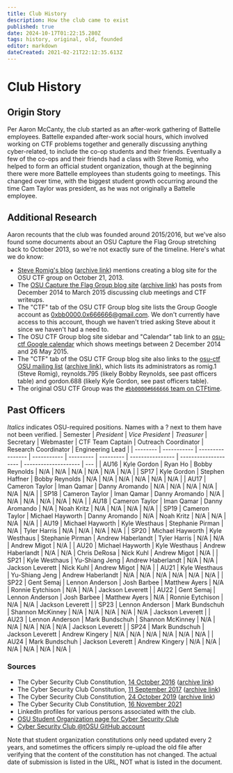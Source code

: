 ```yaml
---
title: Club History
description: How the club came to exist
published: true
date: 2024-10-17T01:22:15.280Z
tags: history, original, old, founded
editor: markdown
dateCreated: 2021-02-21T22:12:35.613Z
---
```


# Club History

## Origin Story
Per Aaron McCanty, the club started as an after-work gathering of Battelle employees. Battelle expanded after-work social hours, which involved working on CTF problems together and generally discussing anything cyber-related, to include the co-op students and their friends. Eventually a few of the co-ops and their friends had a class with Steve Romig, who helped to form an official student organization, though at the beginning there were more Battelle employees than students going to meetings. This changed over time, with the biggest student growth occurring around the time Cam Taylor was president, as he was not originally a Battelle employee.

## Additional Research
Aaron recounts that the club was founded around 2015/2016, but we've also found some documents about an OSU Capture the Flag Group stretching back to October 2013, so we're not exactly sure of the timeline. Here's what we do know:
- [Steve Romig's blog](https://u.osu.edu/romig.1/) ([archive link](https://web.archive.org/web/20191114101121/https://u.osu.edu/romig.1/)) mentions creating a blog site for the OSU CTF group on October 21, 2013.
- The [OSU Capture the Flag Group blog site](https://u.osu.edu/osuctf/) ([archive link](https://web.archive.org/web/20201031114826/https://u.osu.edu/osuctf/)) has posts from December 2014 to March 2015 discussing club meetings and CTF writeups.
- The "CTF" tab of the OSU CTF Group blog site lists the Group Google account as 0xbb0000.0x666666@gmail.com. We don't currently have access to this account, though we haven't tried asking Steve about it since we haven't had a need to.
- The OSU CTF Group blog site sidebar and "Calendar" tab link to an [osu-ctf Google calendar](https://www.google.com/calendar/embed?src=jlqlnbafreejb6385lr9fge9vo%40group.calendar.google.com&ctz=America/New_York) which shows meetings between 2 December 2014 and 26 May 2015.
- The "CTF" tab of the OSU CTF Group blog site also links to the [osu-ctf OSU mailing list](https://lists.osu.edu/mailman/listinfo/osu-ctf) ([archive link](https://web.archive.org/web/20210221235918/https://lists.osu.edu/mailman/listinfo/osu-ctf)), which lists its administrators as romig.1 (Steve Romig), reynolds.795 (likely Bobby Reynolds, see past officers table) and gordon.688 (likely Kyle Gordon, see past officers table).
- The original OSU CTF Group was the [`#bb0000#666666` team on CTFtime](https://ctftime.org/team/12129).

## Past Officers
*Italics* indicates OSU-required positions.
Names with a ? next to them have not been verified.
| Semester | *President* | *Vice President* | *Treasurer* | Secretary | Webmaster | CTF Team Captain | Outreach Coordinator | Research Coordinator | Engineering Lead |
| -------- | ----------- | ---------------- | ----------- | --------- | --------- | ---------------- | -------------------- | -------------------- | --- |
| AU16 | Kyle Gordon | Ryan Ho | Bobby Reynolds | N/A | N/A | N/A | N/A | N/A | N/A |
| SP17 | Kyle Gordon | Stephen Haffner | Bobby Reynolds | N/A | N/A | N/A | N/A | N/A | N/A |
| AU17 | Cameron Taylor | Iman Qamar | Danny Aromando | N/A | N/A | N/A | N/A | N/A | N/A |
| SP18 | Cameron Taylor | Iman Qamar | Danny Aromando | N/A | N/A | N/A | N/A | N/A | N/A |
| AU18 | Cameron Taylor | Iman Qamar | Danny Aromando | N/A | Noah Kritz | N/A | N/A | N/A | N/A |
| SP19 | Cameron Taylor | Michael Hayworth | Danny Aromando | N/A | Noah Kritz | N/A | N/A | N/A | N/A |
| AU19 | Michael Hayworth | Kyle Westhaus | Stephanie Pirman | N/A | Tyler Harris | N/A | N/A | N/A | N/A |
| SP20 | Michael Hayworth | Kyle Westhaus | Stephanie Pirman | Andrew Haberlandt | Tyler Harris | N/A | N/A | Andrew Migot | N/A |
| AU20 | Michael Hayworth | Kyle Westhaus | Andrew Haberlandt | N/A | N/A | Chris DeRosa | Nick Kuhl | Andrew Migot | N/A |
| SP21 | Kyle Westhaus | Yu-Shiang Jeng | Andrew Haberlandt | N/A | N/A | Jackson Leverett | Nick Kuhl | Andrew Migot | N/A |
| AU21 | Kyle Westhaus | Yu-Shiang Jeng | Andrew Haberlandt | N/A | N/A | N/A | N/A | N/A | N/A |
| SP22 | Gent Semaj | Lennon Anderson | Josh Barbee | Matthew Ayers | N/A | Ronnie Eytchison | N/A | N/A | Jackson Leverett |
| AU22 | Gent Semaj | Lennon Anderson | Josh Barbee | Matthew Ayers | N/A | Ronnie Eytchison | N/A | N/A | Jackson Leverett |
| SP23 | Lennon Anderson | Mark Bundschuh | Shannon McKinney | N/A | N/A | N/A | N/A | N/A | Jackson Leverett |
| AU23 | Lennon Anderson | Mark Bundschuh | Shannon McKinney | N/A | N/A | N/A | N/A | N/A | Jackson Leverett |
| SP24 | Mark Bundschuh | Jackson Leverett | Andrew Kingery | N/A | N/A | N/A | N/A | N/A | N/A |
| AU24 | Mark Bundschuh | Jackson Leverett | Andrew Kingery | N/A | N/A | N/A | N/A | N/A | N/A |

### Sources
- The Cyber Security Club Constitution, [14 October 2016](https://activities.osu.edu/posts/studentorgs/constitutions/2016_10_14_02_51_32_5863.pdf) ([archive link](https://web.archive.org/web/20161218164047/https://activities.osu.edu/posts/studentorgs/constitutions/2016_10_14_02_51_32_5863.pdf))
- The Cyber Security Club Constitution, [11 September 2017](https://activities.osu.edu/posts/studentorgs/constitutions/2017_09_11_08_02_07_5863.pdf) ([archive link](https://web.archive.org/web/20190129145821/https://activities.osu.edu/posts/studentorgs/constitutions/2017_09_11_08_02_07_5863.pdf))
- The Cyber Security Club Constitution, [24 October 2019](https://activities.osu.edu/posts/studentorgs/constitutions/2019_10_24_01_29_51_5863.pdf) ([archive link](https://web.archive.org/web/20200922053139/https://activities.osu.edu/posts/studentorgs/constitutions/2019_10_24_01_29_51_5863.pdf))
- The Cyber Security Club Constitution, [16 November 2021](https://activities.osu.edu/posts/studentorgs/constitutions/2021_11_16_10_40_54_5863.pdf)
- LinkedIn profiles for various persons associated with the club.
- [OSU Student Organization page for Cyber Security Club](https://activities.osu.edu/involvement/student_organizations/find_a_student_org/?i=614cd6cd-d44c-4145-b990-7b0e850eb326)
- [Cyber Security Club @tOSU GitHub account](https://github.com/cscosu)

Note that student organization constitutions only need updated every 2 years, and sometimes the officers simply re-upload the old file after verifying that the content of the constitution has not changed. The actual date of submission is listed in the URL, NOT what is listed in the document.
